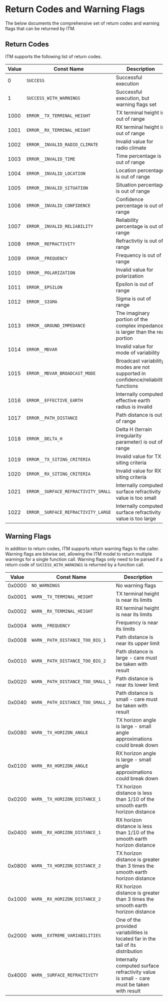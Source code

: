 # Return Codes and Warning Flags #

The below documents the comprehensive set of return codes and warning flags that can be returned by ITM.

## Return Codes ##

ITM supports the following list of return codes.

| Value | Const Name                       | Description  |
| ------|----------------------------------|--------------|
|     0 | `SUCCESS`                        | Successful execution |
|     1 | `SUCCESS_WITH_WARNINGS`          | Successful execution, but warning flags set |
|  1000 | `ERROR__TX_TERMINAL_HEIGHT`      | TX terminal height is out of range |
|  1001 | `ERROR__RX_TERMINAL_HEIGHT`      | RX terminal height is out of range |
|  1002 | `ERROR__INVALID_RADIO_CLIMATE`   | Invalid value for radio climate |
|  1003 | `ERROR__INVALID_TIME`            | Time percentage is out of range |
|  1004 | `ERROR__INVALID_LOCATION`        | Location percentage is out of range |
|  1005 | `ERROR__INVALID_SITUATION`       | Situation percentage is out of range |
|  1006 | `ERROR__INVALID_CONFIDENCE`      | Confidence percentage is out of range |
|  1007 | `ERROR__INVALID_RELIABILITY`     | Reliability percentage is out of range |
|  1008 | `ERROR__REFRACTIVITY`            | Refractivtiy is out of range |
|  1009 | `ERROR__FREQUENCY`               | Frequency is out of range |
|  1010 | `ERROR__POLARIZATION`            | Invalid value for polarization |
|  1011 | `ERROR__EPSILON`                 | Epsilon is out of range |
|  1012 | `ERROR__SIGMA`                   | Sigma is out of range |
|  1013 | `ERROR__GROUND_IMPEDANCE`        | The imaginary portion of the complex impedance is larger than the real portion |
|  1014 | `ERROR__MDVAR`                   | Invalid value for mode of variability |
|  1015 | `ERROR__MDVAR_BROADCAST_MODE`    | Broadcast variability modes are not supported in confidence/reliability functions |
|  1016 | `ERROR__EFFECTIVE_EARTH`         | Internally computed effective earth radius is invalid |
|  1017 | `ERROR__PATH_DISTANCE`           | Path distance is out of range |
|  1018 | `ERROR__DELTA_H`                 | Delta H (terrain irregularity parameter) is out of range |
|  1019 | `ERROR__TX_SITING_CRITERIA`      | Invalid value for TX siting criteria |
|  1020 | `ERROR__RX_SITING_CRITERIA`      | Invalid value for RX siting criteria |
|  1021 | `ERROR__SURFACE_REFRACTIVITY_SMALL`    | Internally computed surface refractivity value is too small |
|  1022 | `ERROR__SURFACE_REFRACTIVITY_LARGE`    | Internally computed surface refractivity value is too large |

## Warning Flags ##

In addition to return codes, ITM supports return warning flags to the caller.  Warning flags are bitwise set, allowing the ITM model to return multiple warnings for a single function call.  Warning flags only need to be parsed if a return code of `SUCCESS_WITH_WARNINGS` is returned by a function call.

| Value  | Const Name                       | Description  |
| -------|----------------------------------|--------------|
| 0x0000 | `NO_WARNINGS`                    | No warning flags |
| 0x0001 | `WARN__TX_TERMINAL_HEIGHT`       | TX terminal height is near its limits |
| 0x0002 | `WARN__RX_TERMINAL_HEIGHT`       | RX terminal height is near its limits |
| 0x0004 | `WARN__FREQUENCY`                | Frequency is near its limits |
| 0x0008 | `WARN__PATH_DISTANCE_TOO_BIG_1`  | Path distance is near its upper limit |
| 0x0010 | `WARN__PATH_DISTANCE_TOO_BIG_2`  | Path distance is large - care must be taken with result |
| 0x0020 | `WARN__PATH_DISTANCE_TOO_SMALL_1` | Path distance is near its lower limit |
| 0x0040 | `WARN__PATH_DISTANCE_TOO_SMALL_2` | Path distance is small - care must be taken with result
| 0x0080 | `WARN__TX_HORIZON_ANGLE`         | TX horizon angle is large - small angle approximations could break down |
| 0x0100 | `WARN__RX_HORIZON_ANGLE`         | RX horizon angle is large - small angle approximations could break down |
| 0x0200 | `WARN__TX_HORIZON_DISTANCE_1`    | TX horizon distance is less than 1/10 of the smooth earth horizon distance |
| 0x0400 | `WARN__RX_HORIZON_DISTANCE_1`    | RX horizon distance is less than 1/10 of the smooth earth horizon distance |
| 0x0800 | `WARN__TX_HORIZON_DISTANCE_2`    | TX horizon distance is greater than 3 times the smooth earth horizon distance |
| 0x1000 | `WARN__RX_HORIZON_DISTANCE_2`    | RX horizon distance is greater than 3 times the smooth earth horizon distance |
| 0x2000 | `WARN__EXTREME_VARIABILITIES`    | One of the provided variabilities is located far in the tail of its distribution |
| 0x4000 | `WARN__SURFACE_REFRACTIVITY`     | Internally computed surface refractivity value is small - care must be taken with result |
